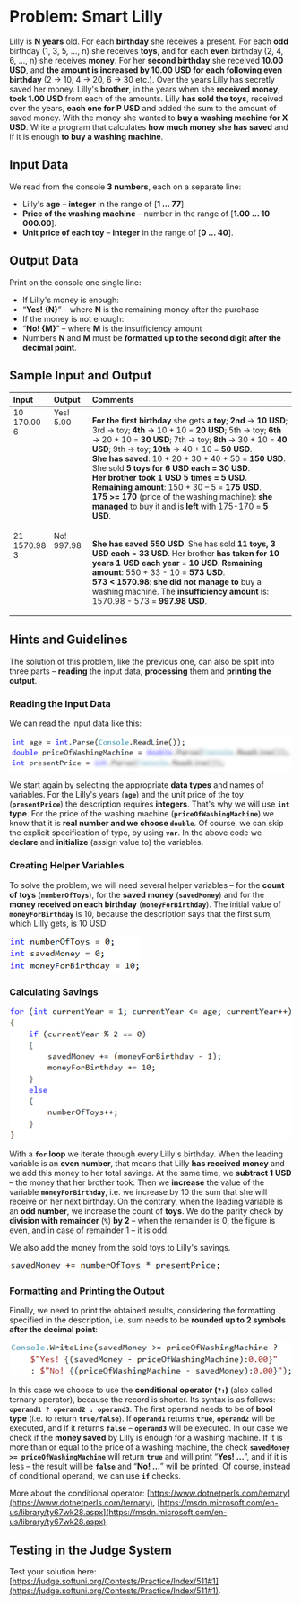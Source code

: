 # Problem: Smart Lilly

Lilly is **N years** old. For each **birthday** she receives a present. For each **odd** birthday (1, 3, 5, …, n) she receives **toys**, and for each **even** birthday (2, 4, 6, …, n) she receives **money**. For her **second birthday** she received **10.00 USD**, and **the amount is increased by 10.00 USD for each following even birthday** (2 -> 10, 4 -> 20, 6 -> 30 etc.). Over the years Lilly has secretly saved her money. Lilly's **brother**, in the years when she **received money**, **took 1.00 USD** from each of the amounts. Lilly **has sold the toys**, received over the years, **each one for P USD** and added the sum to the amount of saved money. With the money she wanted to **buy a washing machine for X USD**. Write a program that calculates **how much money she has saved** and if it is enough **to buy a washing machine**.

## Input Data

We read from the console **3 numbers**, each on a separate line:
- Lilly's **age** – **integer** in the range of [**1 … 77**].
- **Price of the washing machine** – number in the range of [**1.00 … 10 000.00**].
- **Unit price of each toy** – **integer** in the range of [**0 … 40**].

## Output Data

Print on the console one single line:

* If Lilly's money is enough:
* “**Yes! {N}**” – where **N** is the remaining money after the purchase
* If the money is not enough:
* “**No! {M}**” – where **M** is the insufficiency amount
* Numbers **N** and **M** must be **formatted up to the second digit after the decimal point**.

## Sample Input and Output

<table>
<thead>
<tr>
<th align="left"><strong>Input</strong></th>
<th align="left"><strong>Output</strong></th>
<th align="left"><strong>Comments</strong></th>
</tr>
</thead>
<tbody>
<tr>
<td valign="top">10<br>170.00<br>6</td>
<td valign="top">Yes! 5.00</td>
<td valign="top"><p><strong>For the first birthday</strong> she gets <strong>a toy</strong>; <strong>2nd</strong> -> <strong>10 USD</strong>; 3rd -> toy; <strong>4th</strong> -> 10 + 10 = <strong>20 USD</strong>; 5th -> toy; <strong>6th</strong> -> 20 + 10 = <strong>30 USD</strong>; 7th -> toy; <strong>8th</strong> -> 30 + 10 = <strong>40 USD</strong>; 9th -> toy; <strong>10th</strong> -> 40 + 10 = <strong>50 USD</strong>.<br>
<strong>She has saved</strong>: 10 + 20 + 30 + 40 + 50 = <strong>150 USD</strong>. She sold <strong>5 toys for 6 USD each = 30 USD</strong>.<br>
<strong>Her brother took 1 USD 5 times = 5 USD</strong>. <strong>Remaining amount</strong>: 150 + 30 – 5 = <strong>175 USD</strong>.<br>
<strong>175 &gt;= 170</strong> (price of the washing machine): <strong>she managed</strong> to buy it and is <strong>left</strong> with 175-170 = <strong>5 USD</strong>.
</p></td>
</tr>
<tr>
<td valign="top">21<br>1570.98<br>3</td>
<td valign="top">No! 997.98</td>
<td valign="top"><p><strong>She has saved 550 USD</strong>. She has sold <strong>11 toys,</strong> <strong>3 USD each</strong> = <strong>33 USD</strong>. Her brother <strong> has taken for 10 years 1 USD each year</strong> = <strong>10 USD</strong>. <strong>Remaining amount</strong>: 550 + 33 - 10 = <strong>573 USD</strong>. <br>
<strong>573 &lt; 1570.98</strong>: <strong>she did not manage to</strong> buy a washing machine. The <strong>insufficiency amount</strong> is: 1570.98 - 573 = <strong>997.98 USD</strong>.</p></td>
</tr>
</tbody>
</table>

## Hints and Guidelines

The solution of this problem, like the previous one, can also be split into three parts – **reading** the input data, **processing** them and **printing the output**.

### Reading the Input Data

We can read the input data like this:

![](/assets/chapter-5-2-images/02.Smart-lilly-01.png)

We start again by selecting the appropriate **data types** and names of variables. For the Lilly's years (**`age`**) and the unit price of the toy (**`presentPrice`**) the description requires **integers**. That's why we will use **`int` type**. For the price of the washing machine (**`priceOfWashingMachine`**) we know that it is **real number and we choose `double`**. Of course, we can skip the explicit specification of type, by using **`var`**. In the above code we **declare** and **initialize** (assign value to) the variables.

### Creating Helper Variables

To solve the problem, we will need several helper variables – for the **count of toys** (**`numberOfToys`**), for the **saved money** (**`savedMoney`**) and for the **money received on each birthday** (**`moneyForBirthday`**). The initial value of **`moneyForBirthday`** is 10, because the description says that the first sum, which Lilly gets, is 10 USD:

![](/assets/chapter-5-2-images/02.Smart-lilly-02.png)

### Calculating Savings

![](/assets/chapter-5-2-images/02.Smart-lilly-03.png)

With a **`for` loop** we iterate through every Lilly's birthday. When the leading variable is an **even number**, that means that Lilly **has received money** and we add this money to her total savings. At the same time, we **subtract 1 USD** – the money that her brother took. Then we **increase** the value of the variable **`moneyForBirthday`**, i.e. we increase by 10 the sum that she will receive on her next birthday. On the contrary, when the leading variable is an **odd number**, we increase the count of **toys**. We do the parity check by **division with remainder** (**`%`**) **by 2** – when the remainder is 0, the figure is even, and in case of remainder 1 – it is odd.

We also add the money from the sold toys to Lilly's savings.

![](/assets/chapter-5-2-images/02.Smart-lilly-04.png)

### Formatting and Printing the Output

Finally, we need to print the obtained results, considering the formatting specified in the description, i.e. sum needs to be **rounded up to 2 symbols after the decimal point**:

![](/assets/chapter-5-2-images/02.Smart-lilly-05.png)

In this case we choose to use the **conditional operator (`?:`)** (also called ternary operator), because the record is shorter. Its syntax is as follows: **`operand1 ? operand2 : operand3`**. The first operand needs to be of **bool type** (i.e. to return **`true/false`**). If **`operand1`** returns **`true`**, **`operand2`** will be executed, and if it returns **`false`** – **`operand3`** will be executed. In our case we check if the **money saved** by Lilly is enough for a washing machine. If it is more than or equal to the price of a washing machine, the check **`savedMoney >= priceOfWashingMachine`** will return **`true`** and will print “**Yes! …**”, and if it is less – the result will be **`false`** and “**No! …**” will be printed. Of course, instead of conditional operand, we can use **`if`** checks.

More about the conditional operator: [https://www.dotnetperls.com/ternary](https://www.dotnetperls.com/ternary), [https://msdn.microsoft.com/en-us/library/ty67wk28.aspx](https://msdn.microsoft.com/en-us/library/ty67wk28.aspx).

## Testing in the Judge System

Test your solution here: [https://judge.softuni.org/Contests/Practice/Index/511#1](https://judge.softuni.org/Contests/Practice/Index/511#1).
